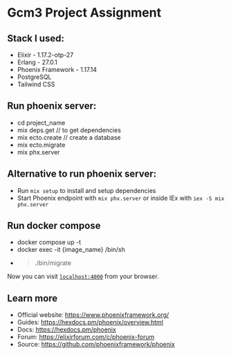 # Gcm3 Project Assignment
## Stack I used:
  * Elixir            - 1.17.2-otp-27
  * Erlang            - 27.0.1
  * Phoenix Framework - 1.17.14
  * PostgreSQL
  * Tailwind CSS

## Run phoenix server:
  * cd project_name
  * mix deps.get // to get dependencies
  * mix ecto.create // create a database
  * mix ecto.migrate
  * mix phx.server
  
## Alternative to run phoenix server:
  * Run `mix setup` to install and setup dependencies
  * Start Phoenix endpoint with `mix phx.server` or inside IEx with `iex -S mix phx.server`


## Run docker compose
  * docker compose up -t
  * docker exec -it {image_name} /bin/sh
  * > ./bin/migrate


Now you can visit [`localhost:4000`](http://localhost:4000) from your browser.


## Learn more

  * Official website: https://www.phoenixframework.org/
  * Guides: https://hexdocs.pm/phoenix/overview.html
  * Docs: https://hexdocs.pm/phoenix
  * Forum: https://elixirforum.com/c/phoenix-forum
  * Source: https://github.com/phoenixframework/phoenix
